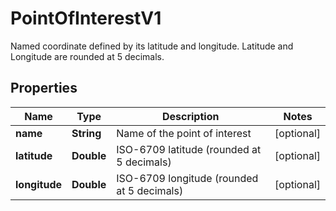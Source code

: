 

# PointOfInterestV1

Named coordinate defined by its latitude and longitude.  Latitude and Longitude are rounded at 5 decimals.

## Properties

Name | Type | Description | Notes
------------ | ------------- | ------------- | -------------
**name** | **String** | Name of the point of interest |  [optional]
**latitude** | **Double** | ISO-6709 latitude (rounded at 5 decimals) |  [optional]
**longitude** | **Double** | ISO-6709 longitude (rounded at 5 decimals) |  [optional]



